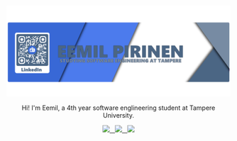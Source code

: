 ![Header](./Github_banner.png)
<p align=center>
Hi! I'm Eemil, a 4th year software englineering student at Tampere University.
</p>

<p align=center>
 <a href="mailto:eemil.pirinen@live.fi">
  <img src="https://img.shields.io/badge/-Gmail-c14438?style=flat-square&logo=Gmail&logoColor=white&link=mailto:eemil.pirinen@live.fi">&nbsp;&nbsp;
 </a>
 <a href="https://www.linkedin.com/in/eemil-pirinen-55b685256/">
  <img src="https://img.shields.io/badge/-LinkedIn-blue?style=flat-square&logo=Linkedin&logoColor=white&link=https:https://www.linkedin.com/in/eemil-pirinen-55b685256/">&nbsp;&nbsp;
 </a>
 <a href="https://t.me/pirikiikarit">
  <img src="https://img.shields.io/badge/-Telegram-0088CC?style=flat&logo=Telegram&logoColor=white">
 <a/>
</p>

